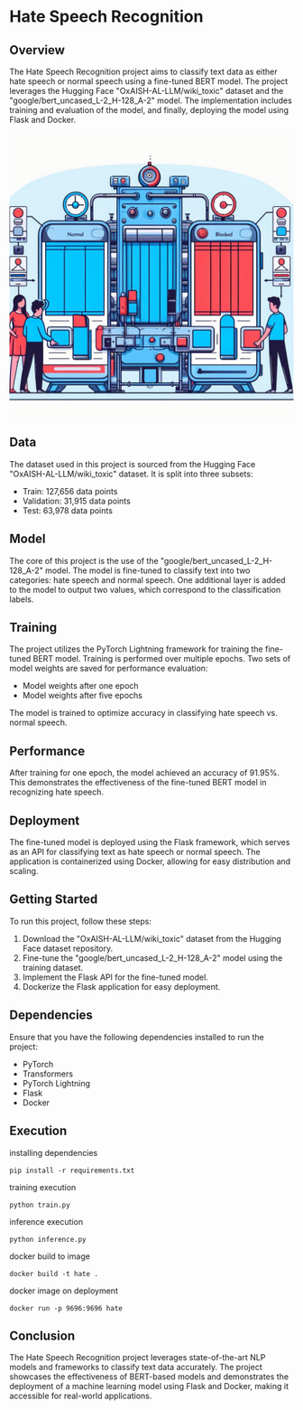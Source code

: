 Hate Speech Recognition 
========================

Overview
--------

The Hate Speech Recognition project aims to classify text data as either hate speech or normal speech using a fine-tuned BERT model. The project leverages the Hugging Face "OxAISH-AL-LLM/wiki_toxic" dataset and the "google/bert_uncased_L-2_H-128_A-2" model. The implementation includes training and evaluation of the model, and finally, deploying the model using Flask and Docker.


![Phone](hate.jpeg)


Data
----

The dataset used in this project is sourced from the Hugging Face "OxAISH-AL-LLM/wiki_toxic" dataset. It is split into three subsets:

-   Train: 127,656 data points
-   Validation: 31,915 data points
-   Test: 63,978 data points

Model
-----

The core of this project is the use of the "google/bert_uncased_L-2_H-128_A-2" model. The model is fine-tuned to classify text into two categories: hate speech and normal speech. One additional layer is added to the model to output two values, which correspond to the classification labels.

Training
--------

The project utilizes the PyTorch Lightning framework for training the fine-tuned BERT model. Training is performed over multiple epochs. Two sets of model weights are saved for performance evaluation:

-   Model weights after one epoch
-   Model weights after five epochs

The model is trained to optimize accuracy in classifying hate speech vs. normal speech.

Performance
-----------

After training for one epoch, the model achieved an accuracy of 91.95%. This demonstrates the effectiveness of the fine-tuned BERT model in recognizing hate speech.

Deployment
----------

The fine-tuned model is deployed using the Flask framework, which serves as an API for classifying text as hate speech or normal speech. The application is containerized using Docker, allowing for easy distribution and scaling.


Getting Started
---------------

To run this project, follow these steps:

1.  Download the "OxAISH-AL-LLM/wiki_toxic" dataset from the Hugging Face dataset repository.
2.  Fine-tune the "google/bert_uncased_L-2_H-128_A-2" model using the training dataset.
3.  Implement the Flask API for the fine-tuned model.
4.  Dockerize the Flask application for easy deployment.

Dependencies
------------

Ensure that you have the following dependencies installed to run the project:

-   PyTorch
-   Transformers
-   PyTorch Lightning
-   Flask
-   Docker

Execution
---------

installing dependencies
```
pip install -r requirements.txt
```
training execution
```
python train.py
```
inference execution
```
python inference.py
```
docker build to image
```
docker build -t hate .
```
docker image on deployment
```
docker run -p 9696:9696 hate
```


Conclusion
----------

The Hate Speech Recognition project leverages state-of-the-art NLP models and frameworks to classify text data accurately. The project showcases the effectiveness of BERT-based models and demonstrates the deployment of a machine learning model using Flask and Docker, making it accessible for real-world applications.
